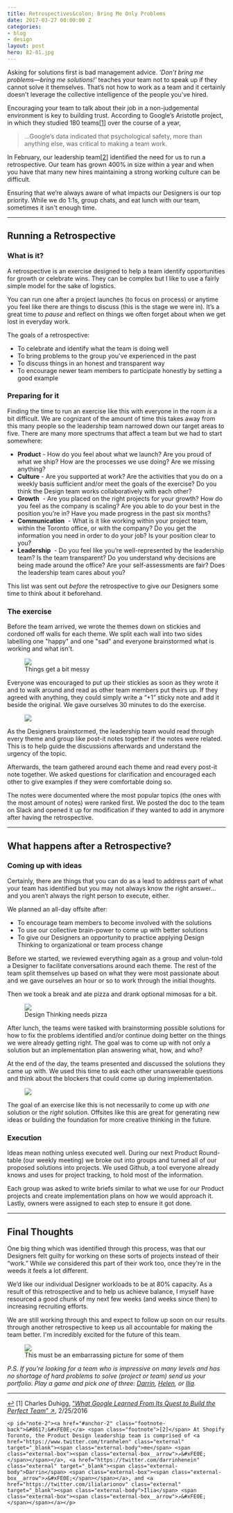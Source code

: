 ```yaml
---
title: Retrospectives&colon; Bring Me Only Problems
date: 2017-03-27 00:00:00 Z
categories:
- blog
- design
layout: post
hero: 82-01.jpg
---
```


Asking for solutions first is bad management advice. _‘Don’t bring me problems—bring me solutions!'_ teaches your team not to speak up if they cannot solve it themselves. That’s not how to work as a team and it certainly doesn't leverage the collective intelligence of the people you've hired.

Encouraging your team to talk about their job in a non-judgemental environment is key to building trust. According to Google’s Aristotle project, in which they studied 180 teams<a id="anchor-1" href="#note-1" class="fieldnotes-anchor">[1]</a> over the course of a year,

<blockquote class="large">
    <p>…Google’s data indicated that psychological safety, more than anything else, was critical to making a team work.</p>
</blockquote>

In February, our leadership team<a id="anchor-2" href="#note-2" class="fieldnotes-anchor">[2]</a> identified the need for us to run a retrospective. Our team has grown 400% in size within a year and when you have that many new hires maintaining a strong working culture can be difficult.

Ensuring that we’re always aware of what impacts our Designers is our top priority. While we do 1:1s, group chats, and eat lunch with our team, sometimes it isn't enough time.

<hr class="small">

## Running a Retrospective

### What is it?

A retrospective is an exercise designed to help a team identify opportunities for growth or celebrate wins. They can be complex but I like to use a fairly simple model for the sake of logistics.

You can run one after a project launches (to focus on process) or anytime you feel like there are things to discuss (this is the stage we were in). It’s a great time to _pause_ and reflect on things we often forget about when we get lost in everyday work.

The goals of a retrospective:

- To celebrate and identify what the team is doing well
- To bring problems to the group you've experienced in the past
- To discuss things in an honest and transparent way
- To encourage newer team members to participate honestly by setting a good example

### Preparing for it

Finding the time to run an exercise like this with everyone in the room _is_ a bit difficult. We are cognizant of the amount of time this takes away from this many people so the leadership team narrowed down our target areas to five. There are many more spectrums that affect a team but we had to start somewhere:

- **Product** - How do you feel about what we launch? Are you proud of what we ship? How are the processes we use doing? Are we missing anything?
- **Culture** - Are you supported at work? Are the activities that you do on a weekly basis sufficient and/or meet the goals of the exercise? Do you think the Design team works collaboratively with each other?
- **Growth**  - Are you placed on the right projects for your growth? How do you feel as the company is scaling? Are you able to do your best in the position you’re in? Have you made progress in the past six months?
- **Communication**  - What is it like working within your project team, within the Toronto office, or with the company? Do you get the information you need in order to do your job? Is your position clear to you?
- **Leadership**  - Do you feel like you’re well-represented by the leadership team? Is the team transparent? Do you understand why decisions are being made around the office? Are your self-assessments are fair? Does the leadership team cares about you?

This list was sent out _before_ the retrospective to give our Designers some time to think about it beforehand.

### The exercise

Before the team arrived, we wrote the themes down on stickies and cordoned off walls for each theme. We split each wall into two sides labelling one "happy" and one "sad" and everyone brainstormed what is working and what isn't.

<figure>
    <img src="/img/post/82-02.jpg">
    <figcaption class="inline">Things get a bit messy</figcaption>
</figure>

Everyone was encouraged to put up their stickies as soon as they wrote it and to walk around and read  as other team members put theirs up. If they agreed with anything, they could simply write a “+1” sticky note and add it beside the original. We gave ourselves 30 minutes to do the exercise.

<figure>
    <img src="/img/post/82-03.jpg">
</figure>

As the Designers brainstormed, the leadership team would read through every theme and group like post-it notes together if the notes were related. This is to help guide the discussions afterwards and understand the urgency of the topic.

Afterwards, the team gathered around each theme and read every post-it note together. We asked questions for clarification and encouraged each other to give examples if they were comfortable doing so. 

The notes were documented where the most popular topics (the ones with the most amount of notes) were ranked first. We posted the doc to the team on Slack and opened it up for modification if they wanted to add in anymore after having the retrospective.

<hr class="small">

## What happens after a Retrospective?

### Coming up with ideas

Certainly, there are things that you can do as a lead to address part of what your team has identified but you may not always know the right answer… and you aren’t always the right person to execute, either.

We planned an all-day offsite after:

- To encourage team members to become involved with the solutions
- To use our collective brain-power to come up with better solutions
- To give our Designers an opportunity to practice applying Design Thinking to organizational or team process change

Before we started, we reviewed everything again as a group and volun-told a Designer to facilitate conversations around each theme. The rest of the team split themselves up based on what they were most passionate about and we gave ourselves an hour or so to work through the initial thoughts.

Then we took a break and ate pizza and drank optional mimosas for a bit.

<figure>
    <img src="/img/post/82-04.jpg">
    <figcaption class="inline">Design Thinking needs pizza</figcaption>
</figure>

After lunch, the teams were tasked with brainstorming possible solutions for how to fix the problems identified and/or continue doing better on the things we were already getting right. The goal was to come up with not only a solution but an implementation plan answering what, how, and who?

At the end of the day, the teams presented and discussed the solutions they came up with. We used this time to ask each other unanswerable questions and think about the blockers that could come up during implementation.

<figure>
    <img src="/img/post/82-05.jpg">
</figure>

The goal of an exercise like this is not necessarily to come up with _one_ solution or the _right_ solution. Offsites like this are great for generating new ideas or building the foundation for more creative thinking in the future.

### Execution

Ideas mean nothing unless executed well. During our next Product Round-table (our weekly meeting) we broke out into groups and turned all of our proposed solutions into projects. We used Github, a tool everyone already knows and uses for project tracking, to hold most of the information.

Each group was asked to write briefs similar to what we use for our Product projects and create implementation plans on how we would approach it. Lastly, owners were assigned to each step to ensure it got done.

<hr class="small">

## Final Thoughts

One big thing which was identified through this process, was that our Designers felt guilty for working on these sorts of projects instead of their “work.” While _we_ considered this part of their work too, once they're in the weeds it feels a lot different.

We’d like our individual Designer workloads to be at 80% capacity. As a result of this retrospective and to help us achieve balance, I myself have resourced a good chunk of my next few weeks (and weeks since then) to increasing recruiting efforts. 

We are still working through this and expect to follow up soon on our results through another retrospective to keep us all accountable for making the team better. I'm incredibly excited for the future of this team.

<figure>
    <img src="/img/post/82-06.jpg">
    <figcaption class="inline">This must be an embarrassing picture for some of them</figcaption>
</figure>

_P.S. If you’re looking for a team who is impressive on many levels and has no shortage of hard problems to solve (project or team) send us your portfolio. Play a game and pick one of three: [Darrin](https://twitter.com/darrinhenein), [Helen](https://twitter.com/tranhelen), or [Ilia](https://twitter.com/ilialarionov)._

<hr class="small">

<div class="fieldnotes">
    <p id="note-1"><a href="#anchor-1" class="footnote-back">&#8617;&#xFE0E;</a> <span class="footnote">[1]</span> Charles Duhigg, <a href="https://www.nytimes.com/2016/02/28/magazine/what-google-learned-from-its-quest-to-build-the-perfect-team.html" class="external" target="_blank">&#8220;<span class="external-body"><em>What Google Learned From Its Quest to Build the Perfect Team</em></span>&#8221; <span class="external-box"><span class="external-box__arrow">↗&#xFE0E;</span></span></a>, 2/25/2016</p>

    <p id="note-2"><a href="#anchor-2" class="footnote-back">&#8617;&#xFE0E;</a> <span class="footnote">[2]</span> At Shopify Toronto, the Product Design leadership team is comprised of <a href="https://www.twitter.com/tranhelen" class="external" target="_blank"><span class="external-body">me</span> <span class="external-box"><span class="external-box__arrow">↗&#xFE0E;</span></span></a>, <a href="https://twitter.com/darrinhenein" class="external" target="_blank"><span class="external-body">Darrin</span> <span class="external-box"><span class="external-box__arrow">↗&#xFE0E;</span></span></a>, and <a href="https://twitter.com/ilialarionov" class="external" target="_blank"><span class="external-body">Ilia</span> <span class="external-box"><span class="external-box__arrow">↗&#xFE0E;</span></span></a></p>
</div>
